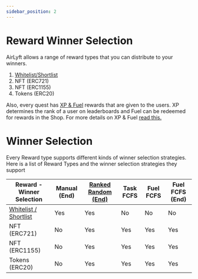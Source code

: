 ```yaml
---
sidebar_position: 2
---
```


# Reward Winner Selection

AirLyft allows a range of reward types that you can distribute to your winners.

1. [Whitelist/Shortlist](./whitelist-reward)
2. NFT (ERC721)
3. NFT (ERC1155)
4. Tokens (ERC20)

Also, every quest has [XP & Fuel](../xp-fuel) rewards that are given to the users. XP determines the rank of a user on leaderboards and Fuel can be redeemed for rewards in the Shop.
For more details on XP & Fuel [read this.](../xp-fuel)

# Winner Selection

Every Reward type supports different kinds of winner selection strategies. Here is a list of Reward Types and the winner selection strategies they support

| Reward - Winner Selection                   | Manual (End) | [Ranked Random (End)](./ranked-random) | Task FCFS | Fuel FCFS | Fuel FCFS (End) |
| ------------------------------------------- | ------------ | -------------------------------------- | --------- | --------- | --------------- |
| [Whitelist / Shortlist](./whitelist-reward) | Yes          | Yes                                    | No        | No        | No              |
| NFT (ERC721)                                | No           | Yes                                    | Yes       | Yes       | Yes             |
| NFT (ERC1155)                               | No           | Yes                                    | Yes       | Yes       | Yes             |
| Tokens (ERC20)                              | No           | Yes                                    | Yes       | Yes       | Yes             |
